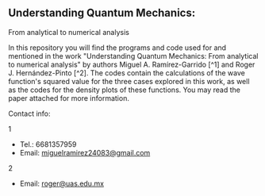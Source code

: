 
## Understanding Quantum Mechanics:
From analytical to numerical analysis

In this repository you will find the programs and code used for and mentioned in the work "Understanding Quantum Mechanics: From analytical to numerical analysis" by authors Miguel A. Ramírez-Garrido [^1] and Roger J. Hernández-Pinto [^2].
The codes contain the calculations of the wave function's squared value for the three cases explored in this work, as well as the codes for the density plots of these functions. You may read the paper attached for more information.

 Contact info:
 
1 
  * Tel.: 6681357959
  * Email: miguelramirez24083@gmail.com
  
2
  * Email: roger@uas.edu.mx

